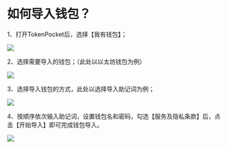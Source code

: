 # 如何导入钱包？

1、打开TokenPocket后，选择【我有钱包】；

![](<../../.gitbook/assets/1 (25) (1).png>)

2、选择需要导入的钱包；（此处以以太坊钱包为例）

![](../../.gitbook/assets/10.png)

3、选择导入钱包的方式，此处以选择导入助记词为例；

![](<../../.gitbook/assets/2 (2).png>)

4、按顺序依次输入助记词，设置钱包名和密码，勾选【服务及隐私条款】后，点击【开始导入】即可完成钱包导入。

![](<../../.gitbook/assets/3 (2).png>)

